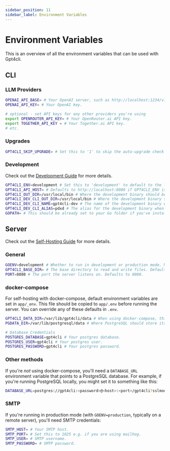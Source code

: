 ```yaml
---
sidebar_position: 11
sidebar_label: Environment Variables
---
```


# Environment Variables

This is an overview of all the environment variables that can be used with Gpt4cli.

## CLI

### LLM Providers

```bash
OPENAI_API_BASE= # Your OpenAI server, such as http://localhost:1234/v1 Defaults to empty.
OPENAI_API_KEY= # Your OpenAI key.

# optional - set API keys for any other providers you're using
export OPENROUTER_API_KEY= # Your OpenRouter.ai API key.
export TOGETHER_API_KEY = # Your Together.ai API key.
# etc.
```

### Upgrades

```bash
GPT4CLI_SKIP_UPGRADE= # Set this to '1' to skip the auto-upgrade check when running the CLI.
```

### Development

Check out the [Development Guide](./development.md) for more details.

```bash
GPT4CLI_ENV=development # Set this to 'development' to default to the local development server instead of Gpt4cli Cloud when working on Gpt4cli itself.
GPT4CLI_API_HOST= # Defaults to http://localhost:8080 if GPT4CLI_ENV is development, otherwise it's https://api.gpt4cli.khulnasoft.com—override this to use a different host.
GPT4CLI_OUT_DIR=/usr/local/bin # Where the development binary should be output when using dev.sh
GPT4CLI_DEV_CLI_OUT_DIR=/usr/local/bin # Where the development binary should be output when using dev.sh
GPT4CLI_DEV_CLI_NAME=gpt4cli-dev # The name of the development binary when using dev.sh
GPT4CLI_DEV_CLI_ALIAS=pdxd # The alias for the development binary when using dev.sh
GOPATH= # This should be already set to your Go folder if you've installed Golang.
```

## Server

Check out the [Self-Hosting Guide](./hosting/self-hosting.md) for more details.

### General

```bash
GOENV=development # Whether to run in development or production mode. Must be 'development' or 'production'
GPT4CLI_BASE_DIR= # The base directory to read and write files. Defaults to '$HOME/gpt4cli-server' in development mode, '/gpt4cli-server' in production.
PORT=8080 # The port the server listens on. Defaults to 8080.
```

### docker-compose

For self-hosting with docker-compose, default environment variables are set in `app/_env`. This file should be copied to `app/.env` before running the server. You can override any of these defaults in `.env`. 

```bash
GPT4CLI_DATA_DIR=/var/lib/gpt4cli/data # When using docker-compose, this is the directory *on your machine* that the Gpt4cli server will use to store data—it will be mounted to the Docker container as a volume.
PGDATA_DIR=/var/lib/postgresql/data # Where PostgreSQL should store its data.

# Database Credentials
POSTGRES_DATABASE=gpt4cli # Your postgres database.
POSTGRES_USER=gpt4cli # Your postgres user.
POSTGRES_PASSWORD=gpt4cli # Your postgres password.
```

### Other methods

If you're *not* using docker-compose, you'll need a `DATABASE_URL` environment variable that points to a PostgreSQL database. For example, if you're running PostgreSQL locally, you might set it to something like this:

```bash
DATABASE_URL=postgres://gpt4cli:<password>@<host>:<port>/gpt4cli?sslmode=disable
```

### SMTP

If you're running in production mode (with `GOENV=production`, typically on a remote server), you'll need SMTP credentials:

```bash
SMTP_HOST= # Your SMTP host.
SMTP_PORT= # Set this to 1025 e.g. if you are using mailhog.
SMTP_USER= # SMTP username.
SMTP_PASSWORD= # SMTP password.
```
